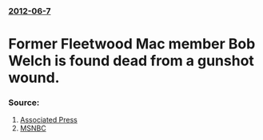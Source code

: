 ### [2012-06-7](/news/2012/06/7/index.md)

# Former Fleetwood Mac member Bob Welch is found dead from a gunshot wound. 




### Source:

1. [Associated Press](http://hosted.ap.org/dynamic/stories/U/US_OBIT_FLEETWOOD_MAC_WELCH?SITE=AP&SECTION=HOME&TEMPLATE=DEFAULT)
2. [MSNBC](http://todayentertainment.today.msnbc.msn.com/_news/2012/06/07/12109875-former-fleetwood-mac-guitar-player-bob-welch-dies?lite)
